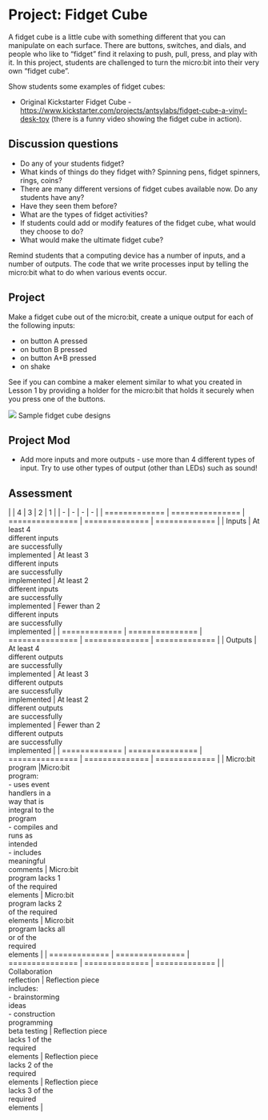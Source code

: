 # Project: Fidget Cube

A fidget cube is a little cube with something different that you can manipulate on each surface. There are buttons, switches, and dials, and people who like to “fidget” find it relaxing to push, pull, press, and play with it. In this project, students are challenged to turn the micro:bit into their very own “fidget cube”. 

Show students some examples of fidget cubes:
* Original Kickstarter Fidget Cube - https://www.kickstarter.com/projects/antsylabs/fidget-cube-a-vinyl-desk-toy  (there is a funny video showing the fidget cube in action).

## Discussion questions
* Do any of your students fidget? 
* What kinds of things do they fidget with? Spinning pens, fidget spinners, rings, coins? 
* There are many different versions of fidget cubes available now. Do any students have any? 
* Have they seen them before? 
* What are the types of fidget activities? 
* If students could add or modify features of the fidget cube, what would they choose to do? 
* What would make the ultimate fidget cube?

Remind students that a computing device has a number of inputs, and a number of outputs. The code that we write processes input by telling the micro:bit what to do when various events occur.

## Project
Make a fidget cube out of the micro:bit, create a unique output for each of the following inputs:
* on button A pressed
* on button B pressed
* on button A+B pressed
* on shake

See if you can combine a maker element similar to what you created in Lesson 1 by providing a holder for the micro:bit that holds it securely when you press one of the buttons.

![](/static/courses/csintro/algorithms/fidget-cube.jpg)
Sample fidget cube designs

## Project Mod 
* Add more inputs and more outputs - use more than 4 different types of input. Try to use other types of output (other than LEDs) such as sound!

## Assessment

| | 4 | 3 | 2 | 1 |
| - | - | - | - |
| ============= | =============== | =============== | ============== | ============= |
| Inputs | At least 4<br/>different inputs<br/>are successfully<br/>implemented | At least 3<br/>different inputs<br/> are successfully<br/>implemented | At least 2<br/>different inputs<br/>are successfully<br/>implemented | Fewer than 2<br/>different inputs<br/>are successfully<br/>implemented |
| ============= | =============== | =============== | ============== | ============= |
| Outputs | At least 4<br/>different outputs<br/>are successfully<br/>implemented | At least 3<br/>different outputs<br/>are successfully<br/>implemented | At least 2<br/>different outputs<br/>are successfully<br/>implemented | Fewer than 2<br/>different outputs<br/>are successfully<br/>implemented |
| ============= | =============== | =============== | ============== | ============= |
| Micro:bit<br/>program |Micro:bit<br/>program:<br/>- uses event<br/>handlers in a<br/>way that is<br/>integral to the<br/>program<br/>- compiles and<br/>runs as<br/>intended<br/>- includes<br/>meaningful<br/>comments | Micro:bit<br/>program lacks 1<br/>of the required<br/>elements | Micro:bit<br/>program lacks 2<br/>of the required<br/>elements | Micro:bit<br/>program lacks all<br/>or of the<br/>required<br/>elements |
| ============= | =============== | =============== | ============== | ============= |
| Collaboration<br/>reflection | Reflection piece<br/>includes:<br/>- brainstorming<br/>ideas<br/>- construction<br/>programming<br/>beta testing | Reflection piece<br/>lacks 1 of the<br/>required<br/>elements |	Reflection piece<br/>lacks 2 of the<br/>required<br/>elements | Reflection piece<br/>lacks 3 of the<br/>required<br/>elements |
